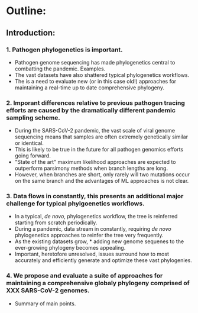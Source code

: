 # Outline:

## Introduction: 
### 1. Pathogen phylogenetics is important. 
+ Pathogen genome sequencing has made phylogenetics central to combatting the pandemic. Examples. 
+ The vast datasets have also shattered typical phylogenetics workflows.
+ The is a need to evaluate new (or in this case old!) approaches for maintaining a real-time up to date comprehensive phylogeny. 

### 2. Imporant differences relative to previous pathogen tracing efforts are caused by the dramatically different pandemic sampling scheme.  
+ During the SARS-CoV-2 pandemic, the vast scale of viral genome sequencing means that samples are often extremely genetically similar or identical. 
+ This is likely to be true in the future for all pathogen genomics efforts going forward. 
+ "State of the art" maximum likelihood approaches are expected to outperform parsimony methods when branch lengths are long. 
+ However, when branches are short, only rarely will two mutations occur on the same branch and the advantages of ML approaches is not clear.  

### 3. Data flows in constantly, this presents an additional major challenge for typical phylgoenetics workflows. 
+ In a typical, *de novo*, phylogenetics workflow, the tree is reinferred starting from scratch periodically. 
+ During a pandemic, data stream in constantly, requiring *de novo* phylogenetics approaches to reinfer the tree very frequently. 
+ As the existing datasets grow, * adding new genome sequenes to the ever-growing phylogeny becomes appealing. 
+ Important, heretofore unresolved, issues surround how to most accurately and efficiently generate and optimize these vast phylogenies. 

### 4. We propose and evaluate a suite of approaches for maintaining a comprehensive globaly phylogeny comprised of XXX SARS-CoV-2 genomes. 
+ Summary of main points. 

